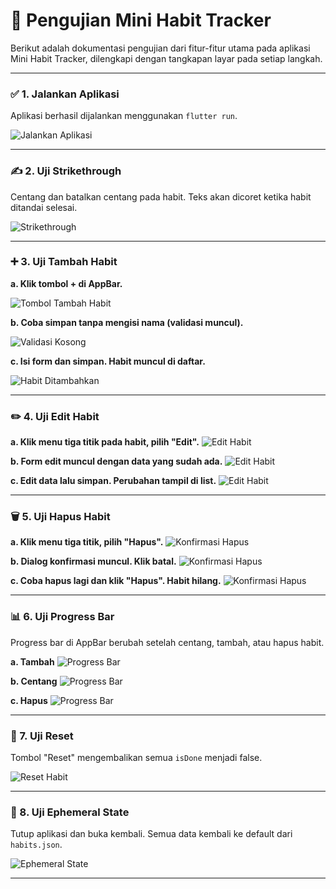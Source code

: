 # 🧪 Pengujian Mini Habit Tracker

Berikut adalah dokumentasi pengujian dari fitur-fitur utama pada aplikasi Mini Habit Tracker, dilengkapi dengan tangkapan layar pada setiap langkah.

---

### ✅ 1. Jalankan Aplikasi
Aplikasi berhasil dijalankan menggunakan `flutter run`.

![Jalankan Aplikasi](screenshots/flutter_run.png)

---

### ✍️ 2. Uji Strikethrough
Centang dan batalkan centang pada habit. Teks akan dicoret ketika habit ditandai selesai.

![Strikethrough](screenshots/strikethrough.png)

---

### ➕ 3. Uji Tambah Habit

**a. Klik tombol + di AppBar.**

![Tombol Tambah Habit](screenshots/tambah_habit1.png)

**b. Coba simpan tanpa mengisi nama (validasi muncul).**

![Validasi Kosong](screenshots/tambah_habit2.png)

**c. Isi form dan simpan. Habit muncul di daftar.**

![Habit Ditambahkan](screenshots/tambah_habit2.png)

---

### ✏️ 4. Uji Edit Habit

**a. Klik menu tiga titik pada habit, pilih "Edit".**
![Edit Habit](screenshots/edit_habit1.png)

**b. Form edit muncul dengan data yang sudah ada.**
![Edit Habit](screenshots/edit_habit2.png)

**c. Edit data lalu simpan. Perubahan tampil di list.**
![Edit Habit](screenshots/edit_habit3.png)

---

### 🗑️ 5. Uji Hapus Habit

**a. Klik menu tiga titik, pilih "Hapus".**
![Konfirmasi Hapus](screenshots/hapus_habit1.png)

**b. Dialog konfirmasi muncul. Klik batal.**
![Konfirmasi Hapus](screenshots/hapus_habit2.png)

**c. Coba hapus lagi dan klik "Hapus". Habit hilang.**
![Konfirmasi Hapus](screenshots/hapus_habit3.png)

---

### 📊 6. Uji Progress Bar

Progress bar di AppBar berubah setelah centang, tambah, atau hapus habit.

**a. Tambah**
![Progress Bar](screenshots/progressbar1.png)

**b. Centang**
![Progress Bar](screenshots/progressbar2.png)

**c. Hapus**
![Progress Bar](screenshots/progressbar3.png)

---

### 🔄 7. Uji Reset

Tombol "Reset" mengembalikan semua `isDone` menjadi false.

![Reset Habit](screenshots/reset.png)

---

### 🔁 8. Uji Ephemeral State

Tutup aplikasi dan buka kembali. Semua data kembali ke default dari `habits.json`.

![Ephemeral State](screenshots/flutter_run.png)

---
